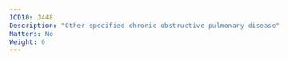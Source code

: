 ```yaml
---
ICD10: J448
Description: "Other specified chronic obstructive pulmonary disease"
Matters: No
Weight: 0
---
```

